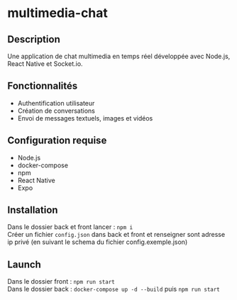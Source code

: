 # multimedia-chat

## Description
Une application de chat multimedia en temps réel développée avec Node.js, React Native et Socket.io.

## Fonctionnalités
- Authentification utilisateur
- Création de conversations
- Envoi de messages textuels, images et vidéos

## Configuration requise
- Node.js
- docker-compose
- npm
- React Native
- Expo

## Installation
Dans le dossier back et front lancer : `npm i` <br>
Créer un fichier `config.json` dans back et front et renseigner sont adresse ip privé (en suivant le schema du fichier config.exemple.json)

## Launch
Dans le dossier front : `npm run start` <br>
Dans le dossier back : `docker-compose up -d --build` puis `npm run start` <br>

